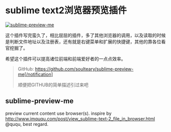 # sublime text2浏览器预览插件

[![sublime-preview-me](https://attachment.soulteary.com/2012/11/26/sublime-preview-me.png "sublime-preview-me")](https://attachment.soulteary.com/2012/11/26/sublime-preview-me.png)

这个插件写完蛮久了，相比屈屈的插件，多了其他浏览器的调用，以及读取的时候是判断文件地址以及注册表，还有就是右键菜单和扩展的快捷键，其他的靠各位看官挖掘了。

希望这个插件可以提高诸位前端和前端爱好者的一点点效率。

> GitHub: https://github.com/soulteary/sublime-preview-me[/notification]
> 
> 顺便把GITHUB的简单描述引过来吧

## sublime-preview-me

preview current content use browser(s). inspire by http://www.imququ.com/post/view_sublime-text-2_file_in_browser.html @ququ, best regard.

